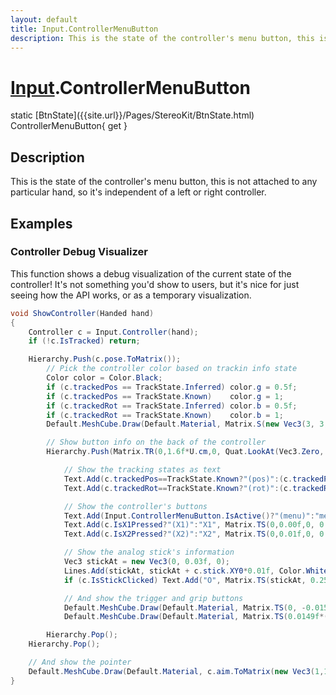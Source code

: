 ```yaml
---
layout: default
title: Input.ControllerMenuButton
description: This is the state of the controller's menu button, this is not attached to any particular hand, so it's independent of a left or right controller.
---
```

# [Input]({{site.url}}/Pages/StereoKit/Input.html).ControllerMenuButton

<div class='signature' markdown='1'>
static [BtnState]({{site.url}}/Pages/StereoKit/BtnState.html) ControllerMenuButton{ get }
</div>

## Description
This is the state of the controller's menu button, this
is not attached to any particular hand, so it's independent of a
left or right controller.


## Examples

### Controller Debug Visualizer
This function shows a debug visualization of the current state of
the controller! It's not something you'd show to users, but it's
nice for just seeing how the API works, or as a temporary
visualization.
```csharp
void ShowController(Handed hand)
{
	Controller c = Input.Controller(hand);
	if (!c.IsTracked) return;

	Hierarchy.Push(c.pose.ToMatrix());
		// Pick the controller color based on trackin info state
		Color color = Color.Black;
		if (c.trackedPos == TrackState.Inferred) color.g = 0.5f;
		if (c.trackedPos == TrackState.Known)    color.g = 1;
		if (c.trackedRot == TrackState.Inferred) color.b = 0.5f;
		if (c.trackedRot == TrackState.Known)    color.b = 1;
		Default.MeshCube.Draw(Default.Material, Matrix.S(new Vec3(3, 3, 8) * U.cm), color);

		// Show button info on the back of the controller
		Hierarchy.Push(Matrix.TR(0,1.6f*U.cm,0, Quat.LookAt(Vec3.Zero, new Vec3(0,1,0), new Vec3(0,0,-1))));

			// Show the tracking states as text
			Text.Add(c.trackedPos==TrackState.Known?"(pos)":(c.trackedPos==TrackState.Inferred?"~pos~":"pos"), Matrix.TS(0,-0.03f,0, 0.25f));
			Text.Add(c.trackedRot==TrackState.Known?"(rot)":(c.trackedRot==TrackState.Inferred?"~rot~":"rot"), Matrix.TS(0,-0.02f,0, 0.25f));

			// Show the controller's buttons
			Text.Add(Input.ControllerMenuButton.IsActive()?"(menu)":"menu", Matrix.TS(0,-0.01f,0, 0.25f));
			Text.Add(c.IsX1Pressed?"(X1)":"X1", Matrix.TS(0,0.00f,0, 0.25f));
			Text.Add(c.IsX2Pressed?"(X2)":"X2", Matrix.TS(0,0.01f,0, 0.25f));

			// Show the analog stick's information
			Vec3 stickAt = new Vec3(0, 0.03f, 0);
			Lines.Add(stickAt, stickAt + c.stick.XY0*0.01f, Color.White, 0.001f);
			if (c.IsStickClicked) Text.Add("O", Matrix.TS(stickAt, 0.25f));

			// And show the trigger and grip buttons
			Default.MeshCube.Draw(Default.Material, Matrix.TS(0, -0.015f, -0.005f, new Vec3(0.01f, 0.04f, 0.01f)) * Matrix.TR(new Vec3(0,0.02f,0.03f), Quat.FromAngles(-45+c.trigger*40, 0,0) ));
			Default.MeshCube.Draw(Default.Material, Matrix.TS(0.0149f*(hand == Handed.Right?1:-1), 0, 0.015f, new Vec3(0.01f*(1-c.grip), 0.04f, 0.01f)));

		Hierarchy.Pop();
	Hierarchy.Pop();

	// And show the pointer
	Default.MeshCube.Draw(Default.Material, c.aim.ToMatrix(new Vec3(1,1,4) * U.cm), Color.HSV(0,0.5f,0.8f).ToLinear());
}
```

